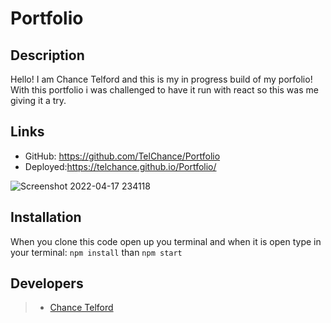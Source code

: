 # Portfolio

## Description
Hello! I am Chance Telford and this is my in progress build of my porfolio! With this portfolio i was challenged to have it run with react so this was me giving it a try.

## Links
- GitHub: https://github.com/TelChance/Portfolio
- Deployed:https://telchance.github.io/Portfolio/ 

![Screenshot 2022-04-17 234118](https://user-images.githubusercontent.com/92404288/163755548-94369e86-03a2-4767-ab52-4cbd4f1ab862.png)


## Installation
When you clone this code open up you terminal and when it is open type in your terminal:
`npm install`
than 
`npm start`

## Developers

> * [Chance Telford](mailto:chancetelford0018@gmail.com)
